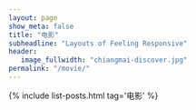 ```yaml
---
layout: page
show_meta: false
title: "电影"
subheadline: "Layouts of Feeling Responsive"
header:
   image_fullwidth: "chiangmai-discover.jpg"
permalink: "/movie/"
---
```

{% include list-posts.html tag='电影' %}
